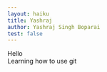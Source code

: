 ```yaml
---
layout: haiku
title: Yashraj
author: Yashraj Singh Boparai
test: false
---
```


Hello<br>
Learning how to use git<br>